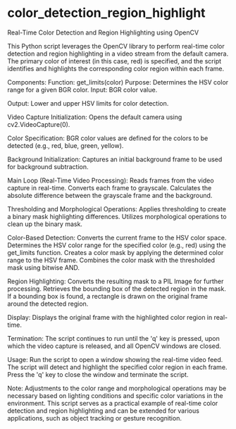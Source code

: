 # color_detection_region_highlight
Real-Time Color Detection and Region Highlighting using OpenCV

This Python script leverages the OpenCV library to perform real-time color detection and region highlighting in a video stream from the default camera. 
The primary color of interest (in this case, red) is specified, and the script identifies and highlights the corresponding color region within each frame.

Components:
Function: get_limits(color)
Purpose: Determines the HSV color range for a given BGR color.
Input: BGR color value.

Output: Lower and upper HSV limits for color detection.

Video Capture Initialization:
Opens the default camera using cv2.VideoCapture(0).

Color Specification:
BGR color values are defined for the colors to be detected (e.g., red, blue, green, yellow).

Background Initialization:
Captures an initial background frame to be used for background subtraction.

Main Loop (Real-Time Video Processing):
Reads frames from the video capture in real-time.
Converts each frame to grayscale.
Calculates the absolute difference between the grayscale frame and the background.

Thresholding and Morphological Operations:
Applies thresholding to create a binary mask highlighting differences.
Utilizes morphological operations to clean up the binary mask.

Color-Based Detection:
Converts the current frame to the HSV color space.
Determines the HSV color range for the specified color (e.g., red) using the get_limits function.
Creates a color mask by applying the determined color range to the HSV frame.
Combines the color mask with the thresholded mask using bitwise AND.

Region Highlighting:
Converts the resulting mask to a PIL Image for further processing.
Retrieves the bounding box of the detected region in the mask.
If a bounding box is found, a rectangle is drawn on the original frame around the detected region.

Display:
Displays the original frame with the highlighted color region in real-time.

Termination:
The script continues to run until the 'q' key is pressed, upon which the video capture is released, and all OpenCV windows are closed.

Usage:
Run the script to open a window showing the real-time video feed.
The script will detect and highlight the specified color region in each frame.
Press the 'q' key to close the window and terminate the script.

Note:
Adjustments to the color range and morphological operations may be necessary based on lighting conditions and specific color variations in the environment.
This script serves as a practical example of real-time color detection and region highlighting and can be extended for various applications, such as object tracking or gesture recognition.
